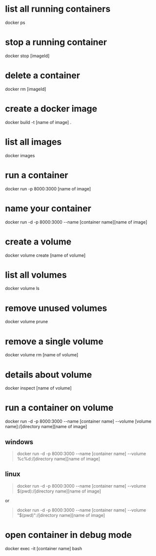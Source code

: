 # list all running containers

docker ps

# stop a running container

docker stop [imageId]

# delete a container

docker rm [imageId]

# create a docker image

docker build -t [name of image] .

# list all images

docker images

# run a container

docker run -p 8000:3000 [name of image]

# name your container

docker run -d -p 8000:3000 --name [container name][name of image]

# create a volume

docker volume create [name of volume]

# list all volumes

docker volume ls

# remove unused volumes

docker volume prune

# remove a single volume

docker volume rm [name of volume]

# details about volume

docker inspect [name of volume]

# run a container on volume

docker run -d -p 8000:3000 --name [container name] --volume [volume name]:/[directory name][name of image]

## windows

> docker run -d -p 8000:3000 --name [container name] --volume %c%d:/[directory name][name of image]

## linux

> docker run -d -p 8000:3000 --name [container name] --volume \$(pwd):/[directory name][name of image]

or

> docker run -d -p 8000:3000 --name [container name] --volume "\$(pwd)":/[directory name][name of image]

# open container in debug mode

docker exec -it [container name] bash
